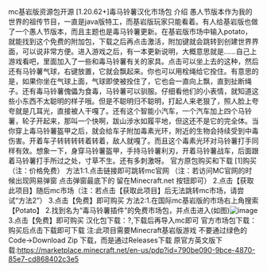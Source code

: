mc基岩版资源包开源
[1.20.62+]毒马铃薯汉化市场包
介绍
愚人节版本作为我的世界的祖传节目，一直是java版特工，而基岩版玩家只能看着。有人给基岩版也做了一个愚人节版本，而且主题也是毒马铃薯更新。在基岩版市场中输入potato，就能找到这个免费的附加包，下载之后再点击激活，附加键就会跳转到创建世界界面，可以说非常方便。进入游戏之后，有一本更新说明，大概意思就是……自己上游戏看吧，里面加入了一些和毒马铃薯有关的家具。点击可以坐上去的这种，然后还有马铃薯气球，右键放置，它就会飘起来。你也可以用栓绳给它拴住。有意思的是，如果你坐在气球上面，气球即使被拴住了，它也会一直向上飘，直到扯断绳子。还有毒马铃薯傀儡为食毒，马铃薯可以驯服。仔细看他们的小表情，就知道这些小东西不太聪明的样子哦。但是不聪明归不聪明，打起人来老狠了，照人脸上夸夸就是几耳光，直接被人干嘎了。还有这个智能小汽车，一个汽车加上四个马铃薯，轮子开起来，那叫一个快啊，跋山涉水如履平地，但这还不是它的完全体。当你穿上毒马铃薯盔甲之后，就会给车子附加毒素光环，附近的生物会持续受到中毒伤害。开着车子转转转转着转着，敌人就嘎了。而且这个毒素光环对马铃薯打手同样有效。想象一下，身穿马铃薯盔甲，手持马铃薯利刃，开着马铃薯战车，后面跟着马铃薯打手所过之处，寸草不生。还有多刺激呀。
官方原包购买和下载
[1]购买（注：价格免费）
方法1:1.点击链接即可跳转mc官网
（注：若访问MC官网的时候出现网易弹窗
点击弹窗最底下的
留在Minecraft.net 按钮即可）
2.点击【获取此项目】随后mc市场（注：若点击【获取此项目】后无法跳转mc市场，请尝试“方法2”）
3.点击【免费】即可购买
方法2:1.在国际mc基岩版的市场右上角搜索【Potato】
2.找到名为“毒马铃薯插件”的免费市场包，并点击进入(如图)![image](https://github.com/user-attachments/assets/fee3c90c-9cc7-44c5-8a3e-7bb5433a9a15)
3.点击【免费】即可购买
汉化包下载：?,下载后再导入mc即可
官方市场包下载：购买后点击下载即可下载
注:此项目需要Minecraft基岩版游戏
不要通过绿色的Code→Download Zip 下载，而是通过Releases下载
原官方英文版下载:https://marketplace.minecraft.net/en-us/pdp?id=790be090-9bce-4870-85e7-cd868402c3e5
